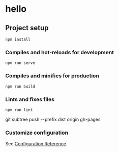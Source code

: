 # hello

## Project setup
```
npm install
```

### Compiles and hot-reloads for development
```
npm run serve
```

### Compiles and minifies for production
```
npm run build
```

### Lints and fixes files
```
npm run lint
```
git subtree push --prefix dist origin gh-pages

### Customize configuration
See [Configuration Reference](https://cli.vuejs.org/config/).
